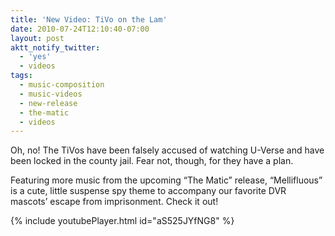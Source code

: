 ```yaml
---
title: 'New Video: TiVo on the Lam'
date: 2010-07-24T12:10:40-07:00
layout: post
aktt_notify_twitter:
  - 'yes'
  - videos
tags:
  - music-composition
  - music-videos
  - new-release
  - the-matic
  - videos
---
```

Oh, no! The TiVos have been falsely accused of watching U-Verse and have been locked in the county jail. Fear not, though, for they have a plan.

Featuring more music from the upcoming &#8220;The Matic&#8221; release, &#8220;Mellifluous&#8221; is a cute, little suspense spy theme to accompany our favorite DVR mascots&#8217; escape from imprisonment. Check it out!

{% include youtubePlayer.html id="aS525JYfNG8" %}

<!--more-->

